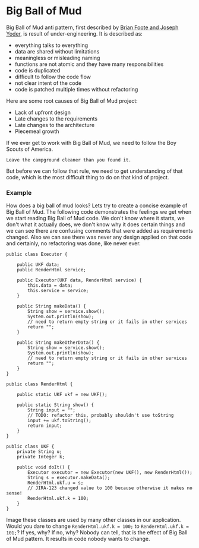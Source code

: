 # Big Ball of Mud

Big Ball of Mud anti pattern, first described by [Brian Foote and Joseph Yoder](https://en.wikipedia.org/wiki/Big_ball_of_mud), is result of under-engineering. It is described as:

* everything talks to everything
* data are shared without limitations
* meaningless or misleading naming
* functions are not atomic and they have many responsibilities
* code is duplicated
* difficult to follow the code flow
* not clear intent of the code
* code is patched multiple times without refactoring

Here are some root causes of Big Ball of Mud project:

* Lack of upfront design
* Late changes to the requirements
* Late changes to the architecture
* Piecemeal growth

If we ever get to work with Big Ball of Mud, we need to follow the Boy Scouts of America.

`Leave the campground cleaner than you found it.`

But before we can follow that rule, we need to get understanding of that code, which is the most difficult thing to do on that kind of project.

### Example

How does a big ball of mud looks? Lets try to create a concise example of Big Ball of Mud. The following code demonstrates the  feelings we get when we start reading Big Ball of Mud code. We don't know where it starts, we don't what it actually does, we don't know why it does certain things and we can see there are confusing comments that were added as requirements changed. Also we can see there was never any design applied on that code and certainly, no refactoring was done, like never ever.  

```
public class Executor {

    public UKF data;
    public RenderHtml service;

    public Executor(UKF data, RenderHtml service) {
        this.data = data;
        this.service = service;
    }

    public String makeData() {
        String show = service.show();
        System.out.println(show);
        // need to return empty string or it fails in other services
        return "";
    }

    public String makeOtherData() {
        String show = service.show();
        System.out.println(show);
        // need to return empty string or it fails in other services
        return "";
    }
}
```

```
public class RenderHtml {

    public static UKF ukf = new UKF();

    public static String show() {
        String input = "";
        // TODO: refactor this, probably shouldn't use toString
        input += ukf.toString();
        return input;
    }
}
```

```
public class UKF {
    private String u;
    private Integer k;

    public void doIt() {
        Executor executor = new Executor(new UKF(), new RenderHtml());
        String s = executor.makeData();
        RenderHtml.ukf.u = s;
        // JIRA-123 changed value to 100 because otherwise it makes no sense!
        RenderHtml.ukf.k = 100;
    }
}
```

Image these classes are used by many other classes in our application. Would you dare to change `RenderHtml.ukf.k = 100;` to `RenderHtml.ukf.k = 101;`? If yes, why? If no, why? Nobody can tell, that is the effect of Big Ball of Mud pattern. It results in code nobody wants to change.

